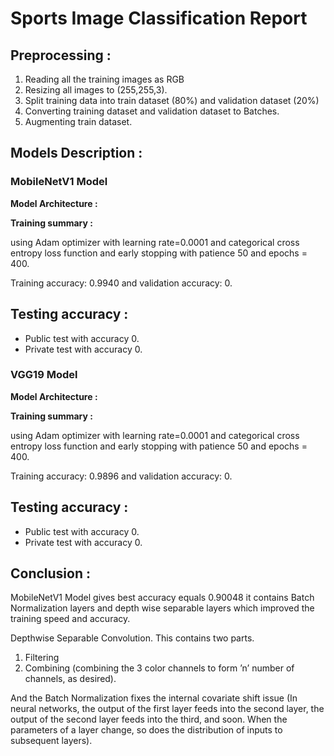 # Sports Image Classification Report

## Preprocessing :

1. Reading all the training images as RGB
2. Resizing all images to (255,255,3).
3. Split training data into train dataset (80%) and validation dataset
    (20%)
4. Converting training dataset and validation dataset to Batches.
5. Augmenting train dataset.


## Models Description :

### MobileNetV1 Model

**Model Architecture :**


**Training summary :**

using Adam optimizer with learning rate=0.0001 and categorical cross entropy
loss function and early stopping with patience 50 and epochs = 400.

Training accuracy: 0.9940 and validation accuracy: 0.

## Testing accuracy :

- Public test with accuracy 0.
- Private test with accuracy 0.


### VGG19 Model

**Model Architecture :**


**Training summary :**

using Adam optimizer with learning rate=0.0001 and categorical cross entropy
loss function and early stopping with patience 50 and epochs = 400.

Training accuracy: 0.9896 and validation accuracy: 0.

## Testing accuracy :

- Public test with accuracy 0.
- Private test with accuracy 0.


## Conclusion :

MobileNetV1 Model gives best accuracy equals 0.90048 it contains Batch
Normalization layers and depth wise separable layers which improved the
training speed and accuracy.

Depthwise Separable Convolution. This contains two parts.

1. Filtering
2. Combining (combining the 3 color channels to form ’n’ number of
    channels, as desired).

And the Batch Normalization fixes the internal covariate shift issue (In neural
networks, the output of the first layer feeds into the second layer, the output of
the second layer feeds into the third, and soon. When the parameters of a layer
change, so does the distribution of inputs to subsequent layers).


